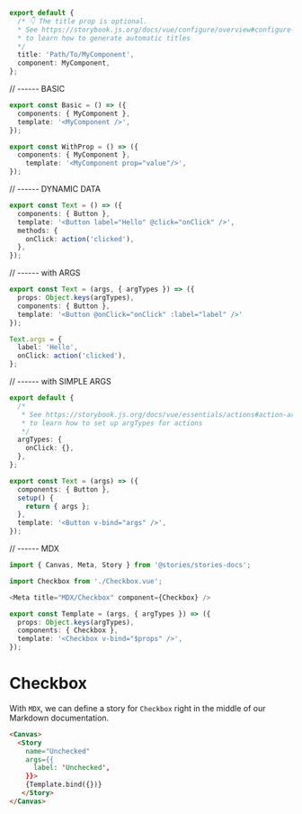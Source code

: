 
```typescript
export default {
  /* 👇 The title prop is optional.
  * See https://storybook.js.org/docs/vue/configure/overview#configure-story-loading
  * to learn how to generate automatic titles
  */
  title: 'Path/To/MyComponent',
  component: MyComponent,
};
```

// ------ BASIC
```typescript
export const Basic = () => ({
  components: { MyComponent },
  template: '<MyComponent />',
});

export const WithProp = () => ({
  components: { MyComponent },
    template: '<MyComponent prop="value"/>',
});
```

// ------ DYNAMIC DATA
```typescript
export const Text = () => ({
  components: { Button },
  template: '<Button label="Hello" @click="onClick" />',
  methods: {
    onClick: action('clicked'),
  },
});
```

// ------ with ARGS
```typescript
export const Text = (args, { argTypes }) => ({
  props: Object.keys(argTypes),
  components: { Button },
  template: '<Button @onClick="onClick" :label="label" />'
});

Text.args = {
  label: 'Hello',
  onClick: action('clicked'),
};
```

// ------ with SIMPLE ARGS
```typescript
export default {
  /*
   * See https://storybook.js.org/docs/vue/essentials/actions#action-argtype-annotation
   * to learn how to set up argTypes for actions
   */
  argTypes: {
    onClick: {},
  },
};

export const Text = (args) => ({
  components: { Button },
  setup() {
    return { args };
  },
  template: '<Button v-bind="args" />',
});
```

// ------ MDX
```typescript
import { Canvas, Meta, Story } from '@stories/stories-docs';

import Checkbox from './Checkbox.vue';

<Meta title="MDX/Checkbox" component={Checkbox} />

export const Template = (args, { argTypes }) => ({
  props: Object.keys(argTypes),
  components: { Checkbox },
  template: '<Checkbox v-bind="$props" />',
});
```

# Checkbox

With `MDX`, we can define a story for `Checkbox` right in the middle of our
Markdown documentation.

```html
<Canvas>
  <Story 
    name="Unchecked"
    args={{ 
      label: 'Unchecked',
    }}>
    {Template.bind({})}
   </Story>
</Canvas>
```